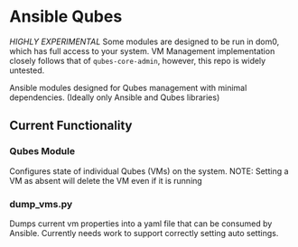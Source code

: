 Ansible Qubes
=============

*HIGHLY EXPERIMENTAL* Some modules are designed to be run in dom0, which has full access to your system. VM Management implementation closely follows that of `qubes-core-admin`, however, this repo is widely untested.

Ansible modules designed for Qubes management with minimal dependencies. (Ideally only Ansible and Qubes libraries)

Current Functionality
---------------------

### Qubes Module

Configures state of individual Qubes (VMs) on the system. NOTE: Setting a VM as absent will delete the VM even if it is running

### dump_vms.py

Dumps current vm properties into a yaml file that can be consumed by Ansible. Currently needs work to support correctly setting auto settings.
